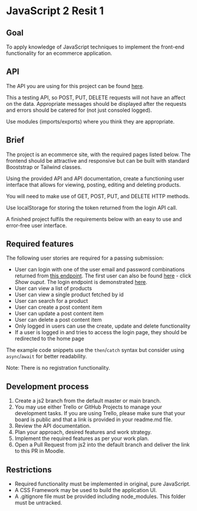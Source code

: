 # JavaScript 2 Resit 1

## Goal

To apply knowledge of JavaScript techniques to implement the front-end functionality for an ecommerce application.

## API

The API you are using for this project can be found [here](https://dummyjson.com/docs).

This a testing API, so POST, PUT, DELETE requests will not have an affect on the data. Appropriate messages should be displayed after the requests and errors should be catered for (not just consoled logged).

Use modules (imports/exports) where you think they are appropriate.

## Brief

The project is an ecommerce site, with the required pages listed below. The frontend should be attractive and responsive but can be built with standard Booststrap or Tailwind classes.

Using the provided API and API documentation, create a functioning user interface that allows for viewing, posting, editing and deleting products.

You will need to make use of GET, POST, PUT, and DELETE HTTP methods.

Use localStorage for storing the token returned from the login API call.

A finished project fulfils the requirements below with an easy to use and error-free user interface.

## Required features

The following user stories are required for a passing submission:

- User can login with one of the user email and password combinations returned from [this endpoint](https://dummyjson.com/users). The first user can also be found [here](https://dummyjson.com/docs/users) - click _Show ouput_. The login endpoint is demonstrated [here](https://dummyjson.com/docs/auth).
- User can view a list of products
- User can view a single product fetched by id
- User can search for a product
- User can create a post content item
- User can update a post content item
- User can delete a post content item
- Only logged in users can use the create, update and delete functionality
- If a user is logged in and tries to access the login page, they should be redirected to the home page

The example code snippets use the `then`/`catch` syntax but consider using `async`/`await` for better readability.

Note: There is no registration functionality.

## Development process

1. Create a js2 branch from the default master or main branch.
2. You may use either Trello or GitHub Projects to manage your development tasks. If you are using Trello, please make sure that your board is public and that a link is provided in your readme.md file.
3. Review the API documentation.
4. Plan your approach, desired features and work strategy.
5. Implement the required features as per your work plan.
6. Open a Pull Request from js2 into the default branch and deliver the link to this PR in Moodle.

## Restrictions

- Required functionality must be implemented in original, pure JavaScript.
- A CSS Framework may be used to build the application UI.
- A .gitignore file must be provided including node_modules. This folder must be untracked.
